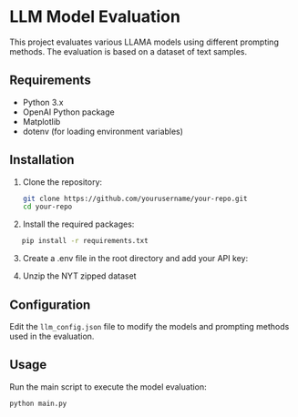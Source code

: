 # LLM Model Evaluation

This project evaluates various LLAMA models using different prompting methods. The evaluation is based on a dataset of text samples.

## Requirements

- Python 3.x
- OpenAI Python package
- Matplotlib
- dotenv (for loading environment variables)

## Installation

1. Clone the repository:
   ```bash
   git clone https://github.com/yourusername/your-repo.git
   cd your-repo

2. Install the required packages:
```bash
   pip install -r requirements.txt
```
3. Create a .env file in the root directory and add your API key:

4. Unzip the NYT zipped dataset

## Configuration
Edit the `llm_config.json` file to modify the models and prompting methods used in the evaluation.

## Usage

Run the main script to execute the model evaluation:
```bash
python main.py
```
